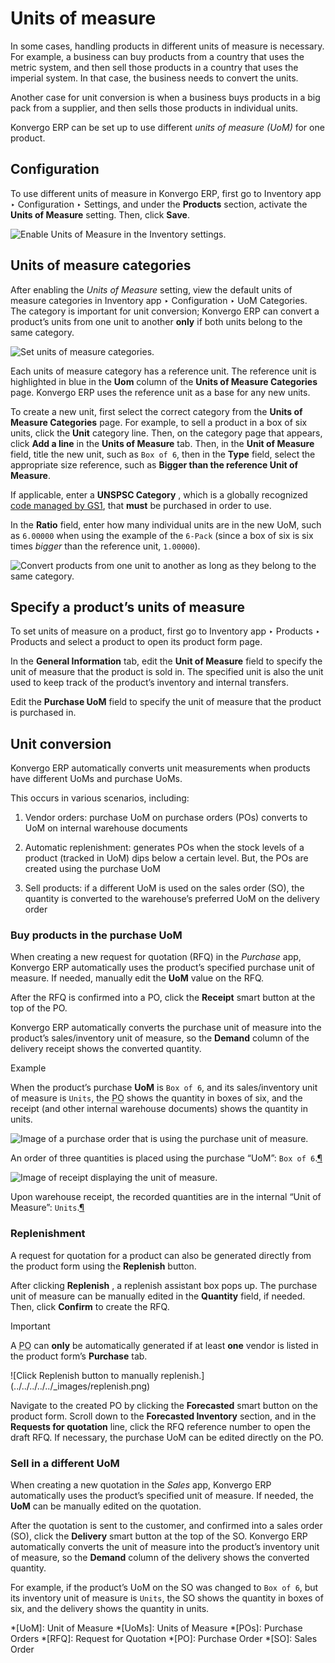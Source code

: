 # Units of measure

In some cases, handling products in different units of measure is necessary.
For example, a business can buy products from a country that uses the metric
system, and then sell those products in a country that uses the imperial
system. In that case, the business needs to convert the units.

Another case for unit conversion is when a business buys products in a big
pack from a supplier, and then sells those products in individual units.

Konvergo ERP can be set up to use different _units of measure (UoM)_ for one product.

## Configuration

To use different units of measure in Konvergo ERP, first go to Inventory app ‣
Configuration ‣ Settings, and under the **Products** section, activate the
**Units of Measure** setting. Then, click **Save**.

![Enable Units of Measure in the Inventory
settings.](../../../../../_images/uom-enable-setting.png)

## Units of measure categories

After enabling the _Units of Measure_ setting, view the default units of
measure categories in Inventory app ‣ Configuration ‣ UoM Categories. The
category is important for unit conversion; Konvergo ERP can convert a product’s units
from one unit to another **only** if both units belong to the same category.

![Set units of measure categories.](../../../../../_images/category.png)

Each units of measure category has a reference unit. The reference unit is
highlighted in blue in the **Uom** column of the **Units of Measure
Categories** page. Konvergo ERP uses the reference unit as a base for any new units.

To create a new unit, first select the correct category from the **Units of
Measure Categories** page. For example, to sell a product in a box of six
units, click the **Unit** category line. Then, on the category page that
appears, click **Add a line** in the **Units of Measure** tab. Then, in the
**Unit of Measure** field, title the new unit, such as `Box of 6`, then in the
**Type** field, select the appropriate size reference, such as **Bigger than
the reference Unit of Measure**.

If applicable, enter a **UNSPSC Category** , which is a globally recognized
[code managed by GS1](https://www.unspsc.org/), that **must** be purchased in
order to use.

In the **Ratio** field, enter how many individual units are in the new UoM,
such as `6.00000` when using the example of the `6-Pack` (since a box of six
is six times _bigger_ than the reference unit, `1.00000`).

![Convert products from one unit to another as long as they belong to the same
category.](../../../../../_images/convert-products-by-unit.png)

## Specify a product’s units of measure

To set units of measure on a product, first go to Inventory app ‣ Products ‣
Products and select a product to open its product form page.

In the **General Information** tab, edit the **Unit of Measure** field to
specify the unit of measure that the product is sold in. The specified unit is
also the unit used to keep track of the product’s inventory and internal
transfers.

Edit the **Purchase UoM** field to specify the unit of measure that the
product is purchased in.

## Unit conversion

Konvergo ERP automatically converts unit measurements when products have different
UoMs and purchase UoMs.

This occurs in various scenarios, including:

  1. Vendor orders: purchase UoM on purchase orders (POs) converts to UoM on internal warehouse documents

  2. Automatic replenishment: generates POs when the stock levels of a product (tracked in UoM) dips below a certain level. But, the POs are created using the purchase UoM

  3. Sell products: if a different UoM is used on the sales order (SO), the quantity is converted to the warehouse’s preferred UoM on the delivery order

### Buy products in the purchase UoM

When creating a new request for quotation (RFQ) in the _Purchase_ app, Konvergo ERP
automatically uses the product’s specified purchase unit of measure. If
needed, manually edit the **UoM** value on the RFQ.

After the RFQ is confirmed into a PO, click the **Receipt** smart button at
the top of the PO.

Konvergo ERP automatically converts the purchase unit of measure into the product’s
sales/inventory unit of measure, so the **Demand** column of the delivery
receipt shows the converted quantity.

<div class="alert alert-success">
<p class="alert-title">
Example</p><p>When the product’s purchase <b>UoM</b> is <code>Box of 6</code>, and its sales/inventory unit of
measure is <code>Units</code>, the <abbr title="Purchase Order">PO</abbr> shows the quantity in boxes of six, and the receipt (and other
internal warehouse documents) shows the quantity in units.</p>
<div class="figure align-center" id="id1">
<img alt="Image of a purchase order that is using the purchase unit of measure." src="../../../../../_images/on-po.png"/>
<p class="caption"><span class="caption-text">An order of three quantities is placed using the purchase “UoM”: <code>Box of 6</code>.</span><a href="#id1" title="Permalink to this image">¶</a></p>
</div>
<div class="figure align-center" id="id2">
<img alt="Image of receipt displaying the unit of measure." src="../../../../../_images/on-receipt.png"/>
<p class="caption"><span class="caption-text">Upon warehouse receipt, the recorded quantities are in the internal “Unit of Measure”:
<code>Units</code>.</span><a href="#id2" title="Permalink to this image">¶</a></p>
</div>
</div>

### Replenishment

A request for quotation for a product can also be generated directly from the
product form using the **Replenish** button.

After clicking **Replenish** , a replenish assistant box pops up. The purchase
unit of measure can be manually edited in the **Quantity** field, if needed.
Then, click **Confirm** to create the RFQ.

<div class="alert alert-warning">
<p class="alert-title">
Important</p><p>A <abbr title="Purchase Order">PO</abbr> can <b>only</b> be automatically generated if at least <b>one</b> vendor is listed in the
product form’s <b>Purchase</b> tab.</p>
</div> ![Click Replenish button to manually
replenish.](../../../../../_images/replenish.png)

Navigate to the created PO by clicking the **Forecasted** smart button on the
product form. Scroll down to the **Forecasted Inventory** section, and in the
**Requests for quotation** line, click the RFQ reference number to open the
draft RFQ. If necessary, the purchase UoM can be edited directly on the PO.

### Sell in a different UoM

When creating a new quotation in the _Sales_ app, Konvergo ERP automatically uses the
product’s specified unit of measure. If needed, the **UoM** can be manually
edited on the quotation.

After the quotation is sent to the customer, and confirmed into a sales order
(SO), click the **Delivery** smart button at the top of the SO. Konvergo ERP
automatically converts the unit of measure into the product’s inventory unit
of measure, so the **Demand** column of the delivery shows the converted
quantity.

For example, if the product’s UoM on the SO was changed to `Box of 6`, but its
inventory unit of measure is `Units`, the SO shows the quantity in boxes of
six, and the delivery shows the quantity in units.

  *[UoM]: Unit of Measure
  *[UoMs]: Units of Measure
  *[POs]: Purchase Orders
  *[RFQ]: Request for Quotation
  *[PO]: Purchase Order
  *[SO]: Sales Order

